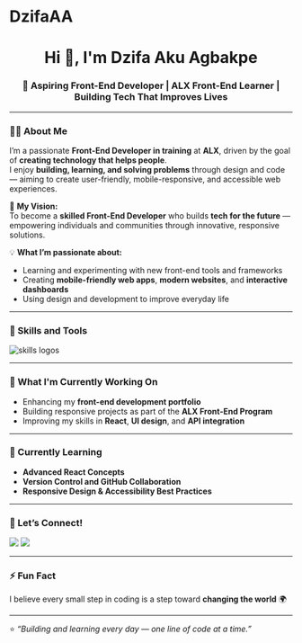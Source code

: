 # DzifaAA
<h1 align="center">Hi 👋, I'm Dzifa Aku Agbakpe</h1>
<h3 align="center">🌱 Aspiring Front-End Developer | ALX Front-End Learner | Building Tech That Improves Lives</h3>

---

### 👩‍💻 About Me
I’m a passionate **Front-End Developer in training** at **ALX**, driven by the goal of **creating technology that helps people**.  
I enjoy **building, learning, and solving problems** through design and code — aiming to create user-friendly, mobile-responsive, and accessible web experiences.  

🌟 **My Vision:**  
To become a **skilled Front-End Developer** who builds **tech for the future** — empowering individuals and communities through innovative, responsive solutions.

💡 **What I’m passionate about:**  
- Learning and experimenting with new front-end tools and frameworks  
- Creating **mobile-friendly web apps**, **modern websites**, and **interactive dashboards**  
- Using design and development to improve everyday life  

---

### 🚀 Skills and Tools
<p align="left">
  <img src="https://skillicons.dev/icons?i=html,css,js,react,git,github,tailwind,bootstrap,vscode,figma" alt="skills logos" />
</p>

---

### 🔭 What I'm Currently Working On
- Enhancing my **front-end development portfolio**  
- Building responsive projects as part of the **ALX Front-End Program**  
- Improving my skills in **React**, **UI design**, and **API integration**

---

### 🌱 Currently Learning
- **Advanced React Concepts**  
- **Version Control and GitHub Collaboration**  
- **Responsive Design & Accessibility Best Practices**

---

### 🤝 Let’s Connect!
<p align="left">
  <a href="mailto:agbakpedzifaaku3@gmail.com"><img src="https://img.shields.io/badge/Email-Contact%20Me-red?style=for-the-badge&logo=gmail"></a>
  <a href="https://www.linkedin.com/in/dzifa-aku-agbakpe?utm_source=share&utm_campaign=share_via&utm_content=profile&utm_medium=android_app"><img src="https://img.shields.io/badge/LinkedIn-Dzifa%20Aku%20Agbakpe-blue?style=for-the-badge&logo=linkedin"></a>
</p>

---

### ⚡ Fun Fact
I believe every small step in coding is a step toward **changing the world** 🌍  

---

⭐️ *“Building and learning every day — one line of code at a time.”*  
